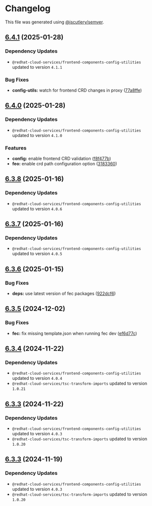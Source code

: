 # Changelog

This file was generated using [@jscutlery/semver](https://github.com/jscutlery/semver).

## [6.4.1](https://github.com/RedHatInsights/frontend-components/compare/@redhat-cloud-services/frontend-components-config-6.4.0...@redhat-cloud-services/frontend-components-config-6.4.1) (2025-01-28)

### Dependency Updates

* `@redhat-cloud-services/frontend-components-config-utilities` updated to version `4.1.1`

### Bug Fixes

* **config-utils:** watch for frontend CRD changes in proxy ([77a8ffe](https://github.com/RedHatInsights/frontend-components/commit/77a8ffeec9285ad65fbb9de82b54d346365d54ae))

## [6.4.0](https://github.com/RedHatInsights/frontend-components/compare/@redhat-cloud-services/frontend-components-config-6.3.8...@redhat-cloud-services/frontend-components-config-6.4.0) (2025-01-28)

### Dependency Updates

* `@redhat-cloud-services/frontend-components-config-utilities` updated to version `4.1.0`

### Features

* **config:** enable frontend CRD validation ([f8f477b](https://github.com/RedHatInsights/frontend-components/commit/f8f477b4798cb12ea7750106845d8813408965fe))
* **feo:** enable crd path configuration option ([3183360](https://github.com/RedHatInsights/frontend-components/commit/3183360c83bcf9226493bd73109eb899de92e92b))

## [6.3.8](https://github.com/RedHatInsights/frontend-components/compare/@redhat-cloud-services/frontend-components-config-6.3.7...@redhat-cloud-services/frontend-components-config-6.3.8) (2025-01-16)

### Dependency Updates

* `@redhat-cloud-services/frontend-components-config-utilities` updated to version `4.0.6`
## [6.3.7](https://github.com/RedHatInsights/frontend-components/compare/@redhat-cloud-services/frontend-components-config-6.3.6...@redhat-cloud-services/frontend-components-config-6.3.7) (2025-01-16)

### Dependency Updates

* `@redhat-cloud-services/frontend-components-config-utilities` updated to version `4.0.5`
## [6.3.6](https://github.com/RedHatInsights/frontend-components/compare/@redhat-cloud-services/frontend-components-config-6.3.5...@redhat-cloud-services/frontend-components-config-6.3.6) (2025-01-15)


### Bug Fixes

* **deps:** use latest version of fec packages ([922dcf6](https://github.com/RedHatInsights/frontend-components/commit/922dcf6795942109d75c77273b546ca7f726b2a8))

## [6.3.5](https://github.com/RedHatInsights/frontend-components/compare/@redhat-cloud-services/frontend-components-config-6.3.4...@redhat-cloud-services/frontend-components-config-6.3.5) (2024-12-02)


### Bug Fixes

* **fec:** fix missing template.json when running fec dev ([ef6d77c](https://github.com/RedHatInsights/frontend-components/commit/ef6d77c57f5b948712a33810e6f90601ba0eddb6))

## [6.3.4](https://github.com/RedHatInsights/frontend-components/compare/@redhat-cloud-services/frontend-components-config-6.3.3...@redhat-cloud-services/frontend-components-config-6.3.4) (2024-11-22)

### Dependency Updates

* `@redhat-cloud-services/frontend-components-config-utilities` updated to version `4.0.4`
* `@redhat-cloud-services/tsc-transform-imports` updated to version `1.0.21`
## [6.3.3](https://github.com/RedHatInsights/frontend-components/compare/@redhat-cloud-services/frontend-components-config-6.3.2...@redhat-cloud-services/frontend-components-config-6.3.3) (2024-11-22)

### Dependency Updates

* `@redhat-cloud-services/frontend-components-config-utilities` updated to version `4.0.3`
* `@redhat-cloud-services/tsc-transform-imports` updated to version `1.0.20`
## [6.3.3](https://github.com/RedHatInsights/frontend-components/compare/@redhat-cloud-services/frontend-components-config-6.3.2...@redhat-cloud-services/frontend-components-config-6.3.3) (2024-11-19)

### Dependency Updates

* `@redhat-cloud-services/frontend-components-config-utilities` updated to version `4.0.3`
* `@redhat-cloud-services/tsc-transform-imports` updated to version `1.0.20`

